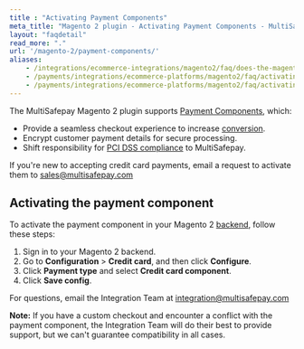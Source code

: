 ```yaml
---
title : "Activating Payment Components"
meta_title: "Magento 2 plugin - Activating Payment Components - MultiSafepay Docs"
layout: "faqdetail"
read_more: "."
url: '/magento-2/payment-components/'
aliases:
    - /integrations/ecommerce-integrations/magento2/faq/does-the-magento-2-plugin-support-magento-vault/
    - /payments/integrations/ecommerce-platforms/magento2/faq/activating-credit-card-component/
    - /payments/integrations/ecommerce-platforms/magento2/faq/activating-payment-component/
---
```


The MultiSafepay Magento 2 plugin supports [Payment Components](/payment-components/), which:

- Provide a seamless checkout experience to increase [conversion](/glossaries/multisafepay-glossary/#conversion-rate).
- Encrypt customer payment details for secure processing.
- Shift responsibility for [PCI DSS compliance](/glossaries/multisafepay-glossary/#payment-card-industry-data-security-standard-pci-dss) to MultiSafepay.

If you're new to accepting credit card payments, email a request to activate them to <sales@multisafepay.com>

## Activating the payment component

To activate the payment component in your Magento 2 [backend](/glossaries/multisafepay-glossary/#backend), follow these steps:

1. Sign in to your Magento 2 backend.
2. Go to **Configuration** > **Credit card**, and then click **Configure**.
3. Click **Payment type** and select **Credit card component**.
4. Click **Save config**.

For questions, email the Integration Team at <integration@multisafepay.com>

**Note:** If you have a custom checkout and encounter a conflict with the payment component, the Integration Team will do their best to provide support, but we can't guarantee compatibility in all cases.